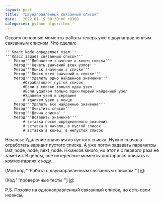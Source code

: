 ```yaml
---
layout: post
title:  "Двунаправленный связанный список"
date:   2022-01-15 00:30:00 +0300
categories: python algorithms
---
```



Освоил основные моменты работы теперь уже с двунаправленным связанным списком.
 Что сделал:

	'''Класс Node определяет узел'''
	'''Класс задаёт связанный список'''
		Метод'''Добавляем значение в конец списка'''
		Метод'''Печать значений всех узлов'''
		Метод'''Поиск значения в списке'''
		Метод'''Поиск всех значений в списке'''
		Метод'''Удалить одно найденное значение'''
			#Отрабатывает пустой список
			#Если в списке только один узел
			#Если удаляем только один-первый найденный узел
			#Удаляем узел в середине
			# Удаляем узел в конце
		Метод'''Удалить все найденные значение'''
		Метод'''Очистить список'''
		Метод'''Длина списка'''
		Метод'''Вставить значение'''
			# вставка после определенного значения
			# вставка в начало, в пустой список
			# вставка в конец, в непустой список
			
Нюансы:
	Удаление значения из пустого списка. Нужно сначала отработать вариант пустого списка.
А уже потом задавать параметры last_node, node, next_node.
Нюансов много, но этот я с первого раза не заметил.
В целом, все интересные моменты постарался описать в комментариях к коду.

[Мой код '''Работа с двунаправленным связанным списком'''] [id]:

[id]: https://github.com/NikLaz25/Algorithms_1/blob/main/LinkedList2_1.py


[Код  '''проверочные тесты'''] [id]:

[id]: https://github.com/NikLaz25/Algorithms_1/blob/main/LinkedList_test_2_1.py
P.S. Похоже на однонаправленный связанный список, но есть свои нюансы.

